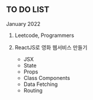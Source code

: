 ## TO DO LIST

January 2022

1. Leetcode, Programmers

2. ReactJS로 영화 웹서비스 만들기
    - JSX
    - State
    - Props
    - Class Components
    - Data Fetching
    - Routing
    